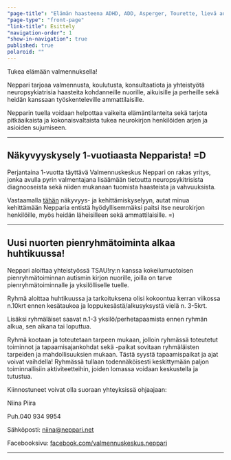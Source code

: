 ```yaml
---
"page-title": "Elämän haasteena ADHD, ADD, Asperger, Tourette, lievä autismi?"
"page-type": "front-page"
"link-title": Esittely
"navigation-order": 1
"show-in-navigation": true
published: true
polaroid: ""
---
```










Tukea elämään valmennuksella!

Neppari tarjoaa valmennusta, koulutusta, konsultaatiota ja yhteistyötä neuropsykiatrisia haasteita kohdanneille nuorille, aikuisille ja perheille sekä heidän kanssaan työskenteleville ammattilaisille.

Nepparin tuella voidaan helpottaa vaikeita elämäntilanteita sekä tarjota pitkäaikaista ja kokonaisvaltaista tukea neurokirjon henkilöiden arjen ja asioiden sujumiseen.

___

## Näkyvyyskysely 1-vuotiaasta Nepparista! =D

Perjantaina 1-vuotta täyttävä Valmennuskeskus Neppari on rakas yritys, jonka avulla pyrin valmentajana lisäämään tietoutta neuropsykitrisista diagnooseista sekä niiden mukanaan tuomista haasteista ja vahvuuksista.

Vastaamalla [tähän](https://docs.google.com/forms/d/176dqWqr1rtptN2gY9Z10OUQjiLbrq1T9Zu-S_kPgq-U/edit?usp=sharing) näkyvyys- ja kehittämiskyselyyn, autat minua kehittämään Nepparia entistä hyödyllisemmäksi paitsi itse neurokirjon henkilöille, myös heidän läheisilleen sekä ammattilaisille. =)

___

## Uusi nuorten pienryhmätoiminta alkaa huhtikuussa!

Neppari aloittaa yhteistyössä TSAU!ry:n kanssa kokeilumuotoisen pienryhmätoiminnan autismin kirjon nuorille, joilla on tarve pienryhmätoiminnalle ja yksilölliselle tuelle.

Ryhmä aloittaa huhtikuussa ja tarkoituksena olisi kokoontua kerran
viikossa n.10krt ennen kesätaukoa ja loppukesästä/alkusyksystä vielä n. 3-5krt.

Lisäksi ryhmäläiset saavat n.1-3 yksilö/perhetapaamista ennen ryhmän alkua, sen aikana tai loputtua.

Ryhmä kootaan ja toteutetaan tarpeen mukaan, jolloin ryhmässä toteutetut toiminnot ja tapaamisajankohdat sekä -paikat sovitaan ryhmäläisten tarpeiden ja mahdollisuuksien mukaan.
Tästä syystä tapaamispaikat ja ajat voivat vaihdella!
Ryhmässä tullaan todennäköisesti keskittymään paljon toiminnallisiin aktiviteetteihin, joiden lomassa voidaan keskustella ja tutustua.

Kiinnostuneet voivat olla suoraan yhteyksissä ohjaajaan:

Niina Piira

Puh.040 934 9954

Sähköposti: niina@neppari.net

Facebooksivu: [facebook.com/valmennuskeskus.neppari](https://www.facebook.com/valmennuskeskus.neppari/)

___
